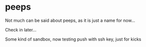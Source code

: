 # peeps

Not much can be said about peeps, as it is just a name for now...

Check in later...

Some kind of sandbox, now testing push with ssh key, just for kicks
